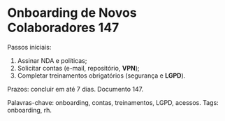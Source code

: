 # Onboarding de Novos Colaboradores 147

Passos iniciais:
1. Assinar NDA e políticas;
2. Solicitar contas (e-mail, repositório, **VPN**);
3. Completar treinamentos obrigatórios (segurança e **LGPD**).

Prazos: concluir em até 7 dias. Documento 147.

Palavras-chave: onboarding, contas, treinamentos, LGPD, acessos.
Tags: onboarding, rh.
